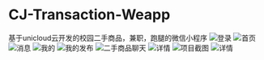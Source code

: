 # CJ-Transaction-Weapp
基于unicloud云开发的校园二手商品，兼职，跑腿的微信小程序
![登录](/.github/images/login.png)
![首页](/.github/images/index.png)
![消息](/.github/images/messages.jpg)
![我的](/.github/images/mine.jpg)
![我的发布](/.github/images/publish.png)
![二手商品聊天](/.github/images/chat.png)
![详情](/.github/images/detail.png)
<img src=".github/images/detail.png" alt="项目截图" style="max-width:100px; height:auto;">
![详情](https://imgur.com/a/NPvaVoM)
[](https://imgur.com/a/NPvaVoM)